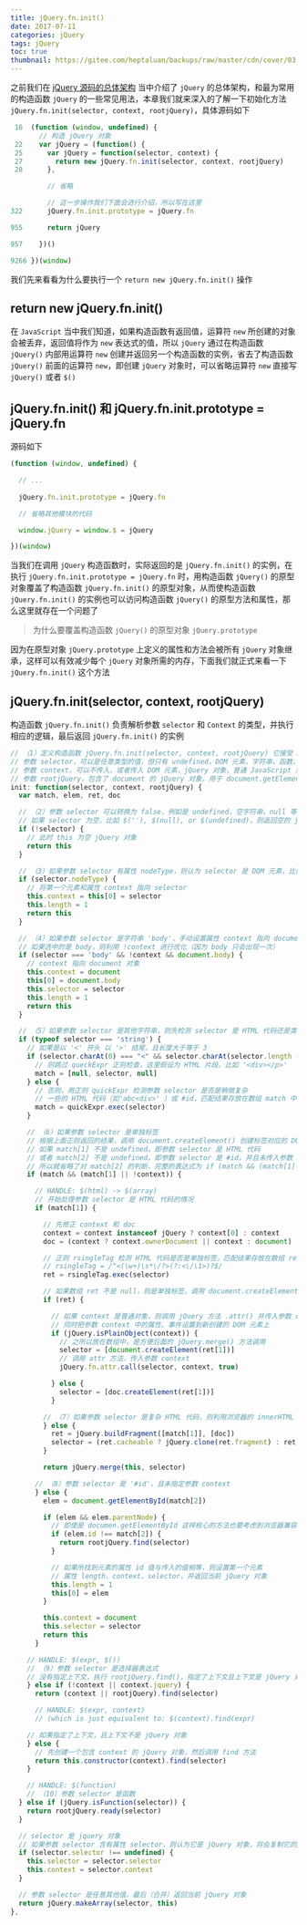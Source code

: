 ```yaml
---
title: jQuery.fn.init()
date: 2017-07-11
categories: jQuery
tags: jQuery
toc: true
thumbnail: https://gitee.com/heptaluan/backups/raw/master/cdn/cover/03.jpg
---
```


之前我们在 [jQuery 源码的总体架构](https://heptaluan.github.io/2017/06/23/jQuery/02/) 当中介绍了 `jQuery` 的总体架构，和最为常用的构造函数 `jQuery` 的一些常见用法，本章我们就来深入的了解一下初始化方法 `jQuery.fn.init(selector, context, rootjQuery)`，具体源码如下

```js
 16  (function (window, undefined) {
       // 构造 jQuery 对象
 22    var jQuery = (function() {
 25      var jQuery = function(selector, context) {
 27        return new jQuery.fn.init(selector, context, rootjQuery)
 28      },

         // 省略

         // 这一步操作我们下面会进行介绍，所以写在这里 
322      jQuery.fn.init.prototype = jQuery.fn

955      return jQuery

957    })()

9266 })(window)
```

<!--more-->

我们先来看看为什么要执行一个 `return new jQuery.fn.init()` 操作 

## return new jQuery.fn.init()

在 `JavaScript` 当中我们知道，如果构造函数有返回值，运算符 `new` 所创建的对象会被丢弃，返回值将作为 `new` 表达式的值，所以 `jQuery` 通过在构造函数 `jQuery()` 内部用运算符 `new` 创建并返回另一个构造函数的实例，省去了构造函数 `jQuery()` 前面的运算符 `new`，即创建 `jQuery` 对象时，可以省略运算符 `new` 直接写 `jQuery()` 或者 `$()`



## jQuery.fn.init() 和 jQuery.fn.init.prototype = jQuery.fn

源码如下

```js
(function (window, undefined) {

  // ...
  
  jQuery.fn.init.prototype = jQuery.fn

  // 省略其他模块的代码

  window.jQuery = window.$ = jQuery

})(window)
```

当我们在调用 `jQuery` 构造函数时，实际返回的是 `jQuery.fn.init()` 的实例，在执行 `jQuery.fn.init.prototype = jQuery.fn` 时，用构造函数 `jQuery()` 的原型对象覆盖了构造函数 `jQuery.fn.init()` 的原型对象，从而使构造函数 `jQuery.fn.init()` 的实例也可以访问构造函数 `jQuery()` 的原型方法和属性，那么这里就存在一个问题了

> 为什么要覆盖构造函数 `jQuery()` 的原型对象 `jQuery.prototype`

因为在原型对象 `jQuery.prototype` 上定义的属性和方法会被所有 `jQuery` 对象继承，这样可以有效减少每个 `jQuery` 对象所需的内存，下面我们就正式来看一下 `jQuery.fn.init()` 这个方法


## jQuery.fn.init(selector, context, rootjQuery)

构造函数 `jQuery.fn.init()` 负责解析参数 `selector` 和 `Context` 的类型，并执行相应的逻辑，最后返回 `jQuery.fn.init()` 的实例

```js
// （1）定义构造函数 jQuery.fn.init(selector, context, rootjQuery) 它接受 3 个参数
// 参数 selector，可以是任意类型的值，但只有 undefined，DOM 元素，字符串，函数，jQuery 对象，普通 JavaScript 对象这几种类型是有效的
// 参数 context，可以不传入，或者传入 DOM 元素，jQuery 对象，普通 JavaScript 对象之一
// 参数 rootjQuery，包含了 document 的 jQuery 对象，用于 document.getElementById() 查找失败，selector 是选择器表达式且未指定 context，selector 是函数的情况
init: function(selector, context, rootjQuery) {
  var match, elem, ret, doc

  // （2）参数 selector 可以转换为 false，例如是 undefined，空字符串，null 等则直接返回 this，此时 this 是空 jQuery 对象，其属性 length 等于 0
  // 如果 selector 为空，比如 $(''), $(null), or $(undefined)，则返回空的 jQuery 对象
  if (!selector) {
    // 此时 this 为空 jQuery 对象
    return this
  }

  // （3）如果参数 selector 有属性 nodeType，则认为 selector 是 DOM 元素，比如 $(DOMElement)
  if (selector.nodeType) {
    // 将第一个元素和属性 context 指向 selector
    this.context = this[0] = selector
    this.length = 1
    return this
  }

  // （4）如果参数 selector 是字符串 'body'，手动设置属性 context 指向 document 对象，第一个元素指向 body 元素，最后返回包含了 body 元素引用的 jQuery 对象
  // 如果选中的是 body，则利用 !context 进行优化（因为 body 只会出现一次）
  if (selector === 'body' && !context && document.body) {
    // context 指向 document 对象
    this.context = document
    this[0] = document.body
    this.selector = selector
    this.length = 1
    return this
  }

  // （5）如果参数 selector 是其他字符串，则先检测 selector 是 HTML 代码还是类似 #id 这样的选择符
  if (typeof selector === 'string') {
    // 如果是以 '<' 开头 以 '>' 结尾，且长度大于等于 3
    if (selector.charAt(0) === "<" && selector.charAt(selector.length - 1) === ">" && selector.length >= 3) {
      // 则跳过 queckExpr 正则检查，这里假设为 HTML 片段，比如 '<div></p>'
      match = [null, selector, null]
    } else {
      // 否则，用正则 quickExpr 检测参数 selector 是否是稍微复杂
      // 一些的 HTML 代码（如'abc<div>' ）或 #id，匹配结果存放在数组 match 中
      match = quickExpr.exec(selector)
    }

    // （6）如果参数 selector 是单独标签
    // 根据上面正则返回的结果，调用 document.createElement() 创建标签对应的 DOM 元素
    // 如果 match[1] 不是 undefined，即参数 selector 是 HTML 代码
    // 或者 match[2] 不是 undefined，即参数 selector 是 #id，并且未传入参数 context
    // 所以就省略了对 match[2] 的判断，完整的表达式为 if (match && (match[1] || match[2] && !context))
    if (match && (match[1] || !context)) {

      // HANDLE: $(html) -> $(array)
      // 开始处理参数 selector 是 HTML 代码的情况
      if (match[1]) {

        // 先修正 context 和 doc
        context = context instanceof jQuery ? context[0] : context
        doc = (context ? context.ownerDocument || context : document)

        // 正则 rsingleTag 检测 HTML 代码是否是单独标签，匹配结果存放在数组 ret 中
        // rsingleTag = /^<(\w+)\s*\/?>(?:<\/\1>)?$/
        ret = rsingleTag.exec(selector)

        // 如果数组 ret 不是 null，则是单独标签，调用 document.createElement() 创建标签对应的 DOM 元素
        if (ret) {

          // 如果 context 是普通对象，则调用 jQuery 方法 .attr() 并传入参数 context
          // 同时把参数 context 中的属性、事件设置到新创建的 DOM 元素上
          if (jQuery.isPlainObject(context)) {
            // 之所以放在数组中，是方便后面的 jQuery.merge() 方法调用
            selector = [document.createElement(ret[1])]
            // 调用 attr 方法，传入参数 context
            jQuery.fn.attr.call(selector, context, true)

          } else {
            selector = [doc.createElement(ret[1])]
          }

        // （7）如果参数 selector 是复杂 HTML 代码，则利用浏览器的 innerHTML 机制创建 DOM 元素
        } else {
          ret = jQuery.buildFragment([match[1]], [doc])
          selector = (ret.cacheable ? jQuery.clone(ret.fragment) : ret.fragment).childNodes
        }

        return jQuery.merge(this, selector)

      // （8）参数 selector 是 '#id'，且未指定参数 context
      } else {
        elem = document.getElementById(match[2])

        if (elem && elem.parentNode) {
          // 即使是 documen.getElementById 这样核心的方法也要考虑到浏览器兼容问题，可能找到的是 name 而不是 id
          if (elem.id !== match[2]) {
            return rootjQuery.find(selector)
          }

          // 如果所找到元素的属性 id 值与传入的值相等，则设置第一个元素
          // 属性 length、context、selector，并返回当前 jQuery 对象
          this.length = 1
          this[0] = elem
        }

        this.context = document
        this.selector = selector
        return this
      }

    // HANDLE: $(expr, $())
    // （9）参数 selector 是选择器表达式
    // 没有指定上下文，执行 rootjQuery.find()，指定了上下文且上下文是 jQuery 对象，执行 context.find()
    } else if (!context || context.jquery) {
      return (context || rootjQuery).find(selector)

      // HANDLE: $(expr, context)
      // (which is just equivalent to: $(context).find(expr)

    // 如果指定了上下文，且上下文不是 jQuery 对象
    } else {
      // 先创建一个包含 context 的 jQuery 对象，然后调用 find 方法
      return this.constructor(context).find(selector)
    }

    // HANDLE: $(function)
    // （10）参数 selector 是函数
  } else if (jQuery.isFunction(selector)) {
    return rootjQuery.ready(selector)
  }

  // selector 是 jquery 对象
  // 如果参数 selector 含有属性 selector，则认为它是 jQuery 对象，将会复制它的属性 selector 和 context
  if (selector.selector !== undefined) {
    this.selector = selector.selector
    this.context = selector.context
  }

  // 参数 selector 是任意其他值，最后（合并）返回当前 jQuery 对象
  return jQuery.makeArray(selector, this)
},
```



